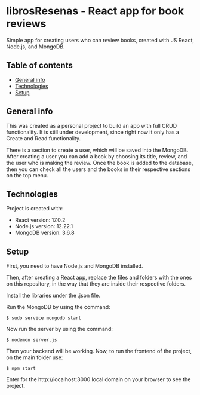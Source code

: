 # librosResenas - React app for book reviews

Simple app for creating users who can review books, created with JS React, Node.js, and MongoDB.

## Table of contents

* [General info](#general-info)
* [Technologies](#technologies)
* [Setup](#setup)

## General info

This was created as a personal project to build an app with full CRUD functionality. It is still under development, since right now it only has a Create and Read functionality.

There is a section to create a user, which will be saved into the MongoDB. After creating a user you can add a book by choosing its title, review, and the user who is making the review. Once the book is added to the database, then you can check all the users and the books in their respective sections on the top menu.
	
## Technologies

Project is created with:
* React version: 17.0.2
* Node.js version: 12.22.1
* MongoDB version: 3.6.8
	
## Setup

First, you need to have Node.js and MongoDB installed.

Then, after creating a React app, replace the files and folders with the ones on this repository, in the way that they are inside their respective folders.

Install the libraries under the .json file.

Run the MongoDB by using the command:
```
$ sudo service mongodb start
```
Now run the server by using the command:
```
$ nodemon server.js
```

Then your backend will be working. Now, to run the frontend of the project, on the main folder use:

```
$ npm start
```

Enter for the http://localhost:3000 local domain on your browser to see the project.
